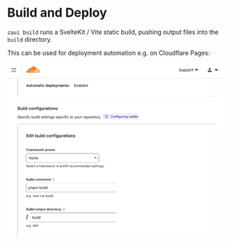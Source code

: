 # Build and Deploy

`zaui build` runs a SvelteKit / Vite static build, pushing output files into the `build` directory.

This can be used for deployment automation e.g. on Cloudflare Pages:

![Cloudflare build configuration](images/cloudflare-build-config.png)
